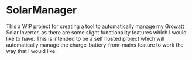 # SolarManager

This a WIP project for creating a tool to automatically manage my Growatt Solar Inverter, as there are some slight functionality features which I would like to have. This is intended to be a self hosted project which will automatically manage the charge-battery-from-mains feature to work the way that I would like.

